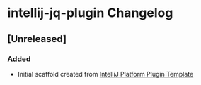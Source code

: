 <!-- Keep a Changelog guide -> https://keepachangelog.com -->

# intellij-jq-plugin Changelog

## [Unreleased]
### Added
- Initial scaffold created from [IntelliJ Platform Plugin Template](https://github.com/JetBrains/intellij-platform-plugin-template)
